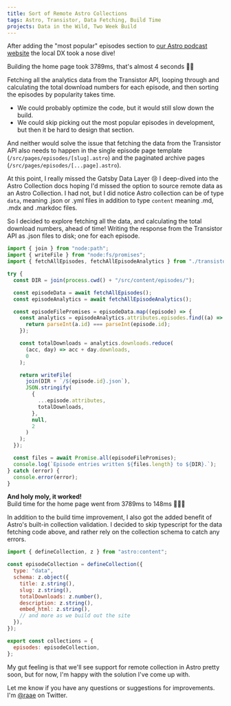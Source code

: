 ```yaml
---
title: Sort of Remote Astro Collections
tags: Astro, Transistor, Data Fetching, Build Time
projects: Data in the Wild, Two Week Build
---
```


After adding the "most popular" episodes section to [our Astro podcast website](https://github.com/olavea/Our-podcast-websites) the local DX took a nose dive!

Building the home page took 3789ms, that's almost 4 seconds 🤦‍♀️

Fetching all the analytics data from the Transistor API, looping through and calculating the total download numbers for each episode, and then sorting the episodes by popularity takes time.

- We could probably optimize the code, but it would still slow down the build.
- We could skip picking out the most popular episodes in development, but then it be hard to design that section.

And neither would solve the issue that fetching the data from the Transistor API also needs to happen in the single episode page template (`/src/pages/episodes/[slug].astro`) and the paginated archive pages (`/src/pages/episodes/[...page].astro`).

At this point, I really missed the Gatsby Data Layer 😢 I deep-dived into the Astro Collection docs hoping I'd missed the option to source remote data as an Astro Collection. I had not, but I did notice Astro collection can be of type `data`, meaning .json or .yml files in addition to type `content` meaning .md, .mdx and .markdoc files.

So I decided to explore fetching all the data, and calculating the total download numbers, ahead of time! Writing the response from the Transistor API as .json files to disk; one for each episode.

```js
import { join } from "node:path";
import { writeFile } from "node:fs/promises";
import { fetchAllEpisodes, fetchAllEpisodeAnalytics } from "./transistor.js";

try {
  const DIR = join(process.cwd() + "/src/content/episodes/");

  const episodeData = await fetchAllEpisodes();
  const episodeAnalytics = await fetchAllEpisodeAnalytics();

  const episodeFilePromises = episodeData.map((episode) => {
    const analytics = episodeAnalytics.attributes.episodes.find((a) => {
      return parseInt(a.id) === parseInt(episode.id);
    });

    const totalDownloads = analytics.downloads.reduce(
      (acc, day) => acc + day.downloads,
      0
    );

    return writeFile(
      join(DIR + `/${episode.id}.json`),
      JSON.stringify(
        {
          ...episode.attributes,
          totalDownloads,
        },
        null,
        2
      )
    );
  });

  const files = await Promise.all(episodeFilePromises);
  console.log(`Episode entries written ${files.length} to ${DIR}.`);
} catch (error) {
  console.error(error);
}
```

**And holy moly, it worked!**\
Build time for the home page went from 3789ms to 148ms 🎉🎉🎉

In addition to the build time improvement, I also got the added benefit of Astro's built-in collection validation. I decided to skip typescript for the data fetching code above, and rather rely on the collection schema to catch any errors.

```js
import { defineCollection, z } from "astro:content";

const episodeCollection = defineCollection({
  type: "data",
  schema: z.object({
    title: z.string(),
    slug: z.string(),
    totalDownloads: z.number(),
    description: z.string(),
    embed_html: z.string(),
    // and more as we build out the site
  }),
});

export const collections = {
  episodes: episodeCollection,
};
```

My gut feeling is that we'll see support for remote collection in Astro pretty soon, but for now, I'm happy with the solution I've come up with.

Let me know if you have any questions or suggestions for improvements. I'm [@raae](https://twitter.com/raae) on Twitter.
